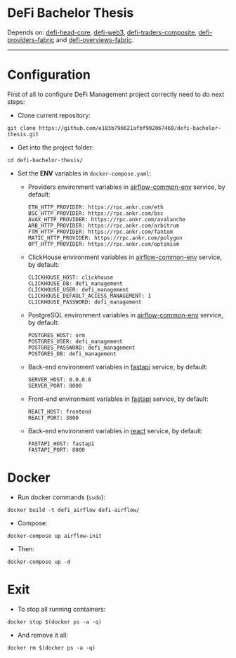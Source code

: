 # DeFi Bachelor Thesis
Depends on: [defi-head-core](https://github.com/e183b796621afbf902067460/defi-head-core), [defi-web3](https://github.com/e183b796621afbf902067460/defi-web3), [defi-traders-composite](https://github.com/e183b796621afbf902067460/defi-traders-composite), [defi-providers-fabric](https://github.com/e183b796621afbf902067460/defi-providers-fabric) and [defi-overviews-fabric](https://github.com/e183b796621afbf902067460/defi-overviews-fabric).

---

# Configuration

First of all to configure DeFi Management project correctly need to do next steps:

- Clone current repository:
```
git clone https://github.com/e183b796621afbf902067460/defi-bachelor-thesis.git
```

- Get into the project folder:
```
cd defi-bachelor-thesis/
```

- Set the __ENV__ variables in `docker-compose.yaml`:
  
  - Providers environment variables in [airflow-common-env](https://github.com/e183b796621afbf902067460/defi-bachelor-thesis/blob/master/docker-compose.yaml#L50) service, by default:
 
    ```
    ETH_HTTP_PROVIDER: https://rpc.ankr.com/eth
    BSC_HTTP_PROVIDER: https://rpc.ankr.com/bsc
    AVAX_HTTP_PROVIDER: https://rpc.ankr.com/avalanche
    ARB_HTTP_PROVIDER: https://rpc.ankr.com/arbitrum
    FTM_HTTP_PROVIDER: https://rpc.ankr.com/fantom
    MATIC_HTTP_PROVIDER: https://rpc.ankr.com/polygon
    OPT_HTTP_PROVIDER: https://rpc.ankr.com/optimism
    ```

  - ClickHouse environment variables in [airflow-common-env](https://github.com/e183b796621afbf902067460/defi-bachelor-thesis/blob/master/docker-compose.yaml#L50) service, by default:
    ```
    CLICKHOUSE_HOST: clickhouse
    CLICKHOUSE_DB: defi_management
    CLICKHOUSE_USER: defi_management
    CLICKHOUSE_DEFAULT_ACCESS_MANAGEMENT: 1
    CLICKHOUSE_PASSWORD: defi_management
    ```
  - PostgreSQL environment variables in [airflow-common-env](https://github.com/e183b796621afbf902067460/defi-bachelor-thesis/blob/master/docker-compose.yaml#L50) service, by default:
    ```
    POSTGRES_HOST: orm
    POSTGRES_USER: defi_management
    POSTGRES_PASSWORD: defi_management
    POSTGRES_DB: defi_management
    ```
  
  - Back-end environment variables in [fastapi](https://github.com/e183b796621afbf902067460/defi-bachelor-thesis/blob/master/docker-compose.yaml#L117) service, by default:
    ```
    SERVER_HOST: 0.0.0.0
    SERVER_PORT: 8000
    ```
  - Front-end environment variables in [fastapi](https://github.com/e183b796621afbf902067460/defi-bachelor-thesis/blob/master/docker-compose.yaml#L117) service, by default:
    ```
    REACT_HOST: frontend
    REACT_PORT: 3000
    ```
  - Back-end environment variables in [react](https://github.com/e183b796621afbf902067460/defi-bachelor-thesis/blob/master/docker-compose.yaml#L103) service, by default:
    ```
    FASTAPI_HOST: fastapi
    FASTAPI_PORT: 8000
    ```


# Docker

- Run docker commands (`sudo`):
```
docker build -t defi_airflow defi-airflow/
```

- Compose:
```
docker-compose up airflow-init
```

- Then:
```
docker-compose up -d
```

# Exit
- To stop all running containers:
```
docker stop $(docker ps -a -q)
```
- And remove it all:
```
docker rm $(docker ps -a -q)
```
